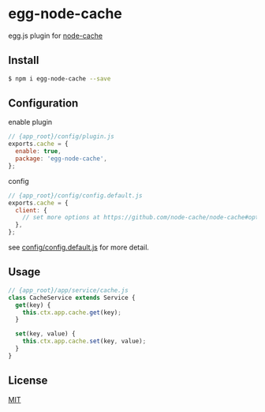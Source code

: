 # egg-node-cache

egg.js plugin for [node-cache](https://github.com/mpneuried/nodecache)

## Install

```bash
$ npm i egg-node-cache --save
```

## Configuration

enable plugin

```js
// {app_root}/config/plugin.js
exports.cache = {
  enable: true,
  package: 'egg-node-cache',
};
```

config

```js
// {app_root}/config/config.default.js
exports.cache = {
  client: {
    // set more options at https://github.com/node-cache/node-cache#options
  },
};
```

see [config/config.default.js](config/config.default.js) for more detail.

## Usage

```js
// {app_root}/app/service/cache.js
class CacheService extends Service {
  get(key) {
    this.ctx.app.cache.get(key);
  }

  set(key, value) {
    this.ctx.app.cache.set(key, value);
  }
}
```

## License

[MIT](LICENSE)
